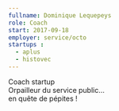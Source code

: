 ```yaml
---
fullname: Dominique Lequepeys
role: Coach
start: 2017-09-18
employer: service/octo
startups :
  - aplus
  - histovec
---
```


Coach startup<br>
Orpailleur du service public…<br>
en quête de pépites !
